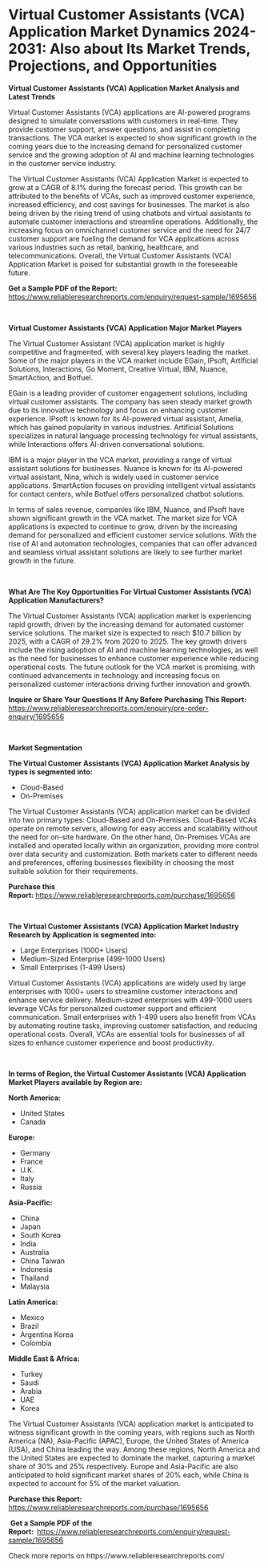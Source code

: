 <p><h1>Virtual Customer Assistants (VCA) Application Market Dynamics 2024-2031: Also about Its Market Trends, Projections, and Opportunities</h1></p><p><strong>Virtual Customer Assistants (VCA) Application Market Analysis and Latest Trends</strong></p>
<p><p>Virtual Customer Assistants (VCA) applications are AI-powered programs designed to simulate conversations with customers in real-time. They provide customer support, answer questions, and assist in completing transactions. The VCA market is expected to show significant growth in the coming years due to the increasing demand for personalized customer service and the growing adoption of AI and machine learning technologies in the customer service industry.</p><p>The Virtual Customer Assistants (VCA) Application Market is expected to grow at a CAGR of 8.1% during the forecast period. This growth can be attributed to the benefits of VCAs, such as improved customer experience, increased efficiency, and cost savings for businesses. The market is also being driven by the rising trend of using chatbots and virtual assistants to automate customer interactions and streamline operations. Additionally, the increasing focus on omnichannel customer service and the need for 24/7 customer support are fueling the demand for VCA applications across various industries such as retail, banking, healthcare, and telecommunications. Overall, the Virtual Customer Assistants (VCA) Application Market is poised for substantial growth in the foreseeable future.</p></p>
<p><strong>Get a Sample PDF of the Report:&nbsp;</strong> <a href="https://www.reliableresearchreports.com/enquiry/request-sample/1695656">https://www.reliableresearchreports.com/enquiry/request-sample/1695656</a></p>
<p>&nbsp;</p>
<p><strong>Virtual Customer Assistants (VCA) Application Major Market Players</strong></p>
<p><p>The Virtual Customer Assistant (VCA) application market is highly competitive and fragmented, with several key players leading the market. Some of the major players in the VCA market include EGain, IPsoft, Artificial Solutions, Interactions, Go Moment, Creative Virtual, IBM, Nuance, SmartAction, and Botfuel.</p><p>EGain is a leading provider of customer engagement solutions, including virtual customer assistants. The company has seen steady market growth due to its innovative technology and focus on enhancing customer experience. IPsoft is known for its AI-powered virtual assistant, Amelia, which has gained popularity in various industries. Artificial Solutions specializes in natural language processing technology for virtual assistants, while Interactions offers AI-driven conversational solutions.</p><p>IBM is a major player in the VCA market, providing a range of virtual assistant solutions for businesses. Nuance is known for its AI-powered virtual assistant, Nina, which is widely used in customer service applications. SmartAction focuses on providing intelligent virtual assistants for contact centers, while Botfuel offers personalized chatbot solutions.</p><p>In terms of sales revenue, companies like IBM, Nuance, and IPsoft have shown significant growth in the VCA market. The market size for VCA applications is expected to continue to grow, driven by the increasing demand for personalized and efficient customer service solutions. With the rise of AI and automation technologies, companies that can offer advanced and seamless virtual assistant solutions are likely to see further market growth in the future.</p></p>
<p>&nbsp;</p>
<p><strong>What Are The Key Opportunities For Virtual Customer Assistants (VCA) Application Manufacturers?</strong></p>
<p><p>The Virtual Customer Assistants (VCA) application market is experiencing rapid growth, driven by the increasing demand for automated customer service solutions. The market size is expected to reach $10.7 billion by 2025, with a CAGR of 29.2% from 2020 to 2025. The key growth drivers include the rising adoption of AI and machine learning technologies, as well as the need for businesses to enhance customer experience while reducing operational costs. The future outlook for the VCA market is promising, with continued advancements in technology and increasing focus on personalized customer interactions driving further innovation and growth.</p></p>
<p><strong>Inquire or Share Your Questions If Any Before Purchasing This Report:</strong> <a href="https://www.reliableresearchreports.com/enquiry/pre-order-enquiry/1695656">https://www.reliableresearchreports.com/enquiry/pre-order-enquiry/1695656</a></p>
<p>&nbsp;</p>
<p><strong>Market Segmentation</strong></p>
<p><strong>The Virtual Customer Assistants (VCA) Application Market Analysis by types is segmented into:</strong></p>
<p><ul><li>Cloud-Based</li><li>On-Premises</li></ul></p>
<p><p>The Virtual Customer Assistants (VCA) application market can be divided into two primary types: Cloud-Based and On-Premises. Cloud-Based VCAs operate on remote servers, allowing for easy access and scalability without the need for on-site hardware. On the other hand, On-Premises VCAs are installed and operated locally within an organization, providing more control over data security and customization. Both markets cater to different needs and preferences, offering businesses flexibility in choosing the most suitable solution for their requirements.</p></p>
<p><strong>Purchase this Report:&nbsp;</strong><a href="https://www.reliableresearchreports.com/purchase/1695656">https://www.reliableresearchreports.com/purchase/1695656</a></p>
<p>&nbsp;</p>
<p><strong>The Virtual Customer Assistants (VCA) Application Market Industry Research by Application is segmented into:</strong></p>
<p><ul><li>Large Enterprises (1000+ Users)</li><li>Medium-Sized Enterprise (499-1000 Users)</li><li>Small Enterprises (1-499 Users)</li></ul></p>
<p><p>Virtual Customer Assistants (VCA) applications are widely used by large enterprises with 1000+ users to streamline customer interactions and enhance service delivery. Medium-sized enterprises with 499-1000 users leverage VCAs for personalized customer support and efficient communication. Small enterprises with 1-499 users also benefit from VCAs by automating routine tasks, improving customer satisfaction, and reducing operational costs. Overall, VCAs are essential tools for businesses of all sizes to enhance customer experience and boost productivity.</p></p>
<p>&nbsp;</p>
<p><strong>In terms of Region, the Virtual Customer Assistants (VCA) Application Market Players available by Region are:</strong></p>
<p>
    <p> <strong> North America: </strong>
        <ul>
            <li>United States</li>
            <li>Canada</li>
        </ul>
        </p> 
    <p> <strong> Europe: </strong>
        <ul>
            <li>Germany</li>
            <li>France</li>
            <li>U.K.</li>
            <li>Italy</li>
            <li>Russia</li>
        </ul>
        </p> 
    <p> <strong> Asia-Pacific: </strong>
        <ul>
            <li>China</li>
            <li>Japan</li>
            <li>South Korea</li>
            <li>India</li>
            <li>Australia</li>
            <li>China Taiwan</li>
            <li>Indonesia</li>
            <li>Thailand</li>
            <li>Malaysia</li>
        </ul>
        </p> 
    <p> <strong> Latin America: </strong>
        <ul>
            <li>Mexico</li>
            <li>Brazil</li>
            <li>Argentina Korea</li>
            <li>Colombia</li>
        </ul>
        </p> 
    <p> <strong> Middle East & Africa: </strong>
        <ul>
            <li>Turkey</li>
            <li>Saudi</li>
            <li>Arabia</li>
            <li>UAE</li>
            <li>Korea</li>
        </ul>
    </p>
    </p>
<p><p>The Virtual Customer Assistants (VCA) application market is anticipated to witness significant growth in the coming years, with regions such as North America (NA), Asia-Pacific (APAC), Europe, the United States of America (USA), and China leading the way. Among these regions, North America and the United States are expected to dominate the market, capturing a market share of 30% and 25% respectively. Europe and Asia-Pacific are also anticipated to hold significant market shares of 20% each, while China is expected to account for 5% of the market valuation.</p></p>
<p><strong>Purchase this Report: </strong><a href="https://www.reliableresearchreports.com/purchase/1695656">https://www.reliableresearchreports.com/purchase/1695656</a></p>
<p>&nbsp;<strong>Get a Sample PDF of the Report:&nbsp;&nbsp;</strong><a href="https://www.reliableresearchreports.com/enquiry/request-sample/1695656">https://www.reliableresearchreports.com/enquiry/request-sample/1695656</a></p>
<p><strong></strong></p>
<p>Check more reports on https://www.reliableresearchreports.com/</p>
